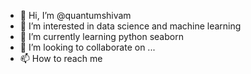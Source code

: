 - 👋 Hi, I’m @quantumshivam
- 👀 I’m interested in data science and machine learning
- 🌱 I’m currently learning python seaborn
- 💞️ I’m looking to collaborate on ...
- 📫 How to reach me 

<!---
quantumshivam/quantumshivam is a ✨ special ✨ repository because its `README.md` (this file) appears on your GitHub profile.
You can click the Preview link to take a look at your changes.
--->
